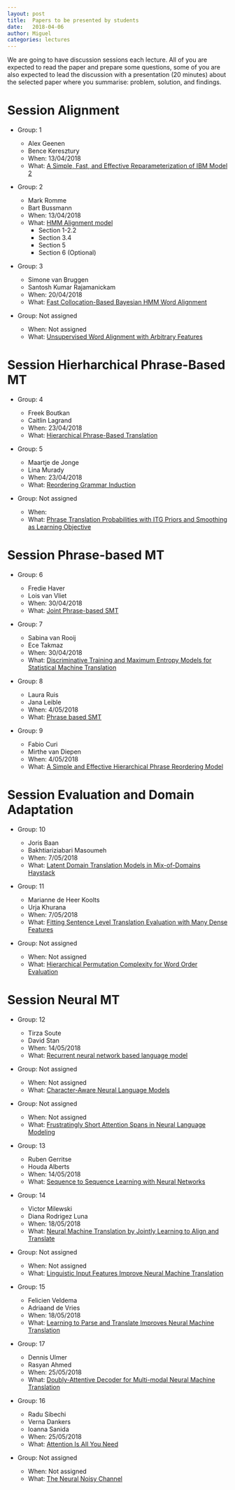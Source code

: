 ```yaml
---
layout: post
title:  Papers to be presented by students
date:   2018-04-06
author: Miguel
categories: lectures
---
```


We are going to have discussion sessions each lecture.
All of you are expected to read the paper and prepare some questions, some of you are also expected to lead the discussion with a presentation (20 minutes) about the selected paper where you summarise: problem, solution, and findings.


# Session Alignment

* Group: 1
  * Alex Geenen
  * Bence Keresztury
  * When: 13/04/2018
  * What: [A Simple, Fast, and Effective Reparameterization of IBM Model 2](http://www.aclweb.org/anthology/N13-1073.pdf)


* Group: 2
  * Mark Romme
  * Bart Bussmann
  * When: 13/04/2018
  * What: [HMM Alignment model](https://www.cse.iitb.ac.in/~pb/cs626-2013/word-alignment/alignment-comparison-J03-1002.pdf)
    * Section 1-2.2
    * Section 3.4
    * Section 5
    * Section 6 (Optional)

* Group: 3
    * Simone van Bruggen
    * Santosh Kumar Rajamanickam
    * When: 20/04/2018
    * What: [Fast Collocation-Based Bayesian HMM Word Alignment](http://www.aclweb.org/anthology/C/C16/C16-1296.pdf)

* Group: Not assigned
    * When: Not assigned
    * What: [Unsupervised Word Alignment with Arbitrary Features](http://www.aclweb.org/anthology/P11-1042)

# Session Hierharchical Phrase-Based MT

* Group: 4
    * Freek Boutkan
    * Caitlin Lagrand
    * When: 23/04/2018
    * What: [Hierarchical Phrase-Based Translation](http://www.aclweb.org/anthology/P/P05/P05-1033.pdf)

* Group: 5
    * Maartje de Jonge
    * Lina Murady
    * When: 23/04/2018
    * What: [Reordering Grammar Induction](http://aclweb.org/anthology/D15-1005.pdf)

* Group: Not assigned
    * When: 
    * What: [Phrase Translation Probabilities with ITG Priors and Smoothing as Learning Objective](http://www.aclweb.org/anthology/D08-1066)


# Session Phrase-based MT

* Group: 6
    * Fredie Haver
    * Lois van Vliet
    * When: 30/04/2018
    * What: [Joint Phrase-based SMT](http://citeseerx.ist.psu.edu/viewdoc/summary?doi=10.1.1.19.4471)

* Group: 7
    * Sabina van Rooij
    * Ece Takmaz
    * When: 30/04/2018
    * What: [Discriminative Training and Maximum Entropy Models for Statistical Machine Translation](http://www.aclweb.org/anthology/P02-1038)

* Group: 8
    * Laura Ruis
    * Jana Leible 
    * When: 4/05/2018
    * What: [Phrase based SMT](http://www.aclweb.org/anthology/N03-1017)

* Group: 9
    * Fabio Curi
    * Mirthe van Diepen 
    * When: 4/05/2018
    * What: [A Simple and Effective Hierarchical Phrase Reordering Model](http://www.aclweb.org/anthology/D08-1089.pdf)

# Session Evaluation and Domain Adaptation

* Group: 10
    * Joris Baan
    * Bakhtiariziabari Masoumeh
    * When: 7/05/2018
    * What: [Latent Domain Translation Models in Mix-of-Domains Haystack](http://www.aclweb.org/anthology/C14-1182.pdf)

* Group: 11
    * Marianne de Heer Koolts
    * Urja Khurana
    * When: 7/05/2018
    * What: [Fitting Sentence Level Translation Evaluation with Many Dense Features](http://emnlp2014.org/papers/pdf/EMNLP2014025.pdf)

* Group: Not assigned
    * When: Not assigned
    * What: [Hierarchical Permutation Complexity for Word Order Evaluation](http://aclweb.org/anthology/C/C16/C16-1204.pdf)


# Session Neural MT

* Group: 12
    * Tirza Soute
    * David Stan
    * When: 14/05/2018
    * What: [Recurrent neural network based language model](http://www.fit.vutbr.cz/research/groups/speech/publi/2010/mikolov_interspeech2010_IS100722.pdf)

* Group: Not assigned
    * When: Not assigned
    * What: [Character-Aware Neural Language Models](https://arxiv.org/pdf/1508.06615.pdf)

* Group: Not assigned
    * When: Not assigned
    * What: [Frustratingly Short Attention Spans in Neural Language Modeling](https://arxiv.org/pdf/1702.04521.pdf)

* Group: 13
    * Ruben Gerritse
    * Houda Alberts
    * When: 14/05/2018
    * What: [Sequence to Sequence Learning with Neural Networks](https://papers.nips.cc/paper/5346-sequence-to-sequence-learning-with-neural-networks.pdf)

* Group: 14
    * Victor Milewski
    * Diana Rodrigez Luna
    * When: 18/05/2018
    * What: [Neural Machine Translation by Jointly Learning to Align and Translate](https://arxiv.org/pdf/1409.0473.pdf)

* Group: Not assigned
    * When: Not assigned
    * What: [Linguistic Input Features Improve Neural Machine Translation](http://www.aclweb.org/anthology/W16-2209.pdf)


* Group: 15
    * Felicien Veldema
    * Adriaand de Vries 
    * When: 18/05/2018
    * What: [Learning to Parse and Translate Improves Neural Machine Translation](https://arxiv.org/pdf/1702.03525.pdf)

* Group: 17
    * Dennis Ulmer
    * Rasyan Ahmed
    * When: 25/05/2018
    * What: [Doubly-Attentive Decoder for Multi-modal Neural Machine Translation](http://aclweb.org/anthology/P/P17/P17-1175.pdf)

* Group: 16
    * Radu Sibechi
    * Verna Dankers
    * Ioanna Sanida
    * When: 25/05/2018
    * What: [Attention Is All You Need](https://arxiv.org/abs/1706.03762)

* Group: Not assigned
    * When: Not assigned
    * What: [The Neural Noisy Channel](https://arxiv.org/pdf/1702.03525.pdf)




